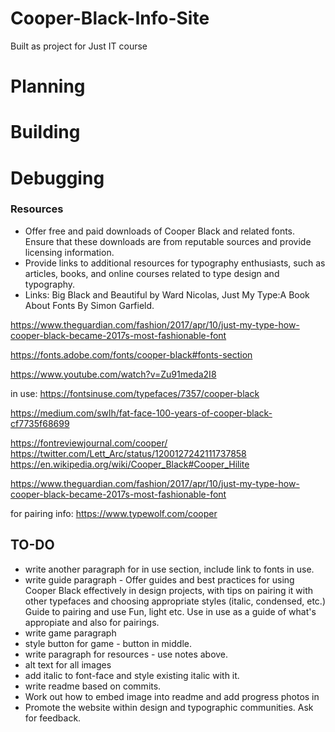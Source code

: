 # Cooper-Black-Info-Site

Built as project for Just IT course

# Planning

# Building

# Debugging



### Resources
- Offer free and paid downloads of Cooper Black and related fonts. Ensure that these downloads are from reputable sources and provide licensing information.
- Provide links to additional resources for typography enthusiasts, such as articles, books, and online courses related to type design and typography.
- Links:
 Big Black and Beautiful by Ward
Nicolas, Just My Type:A
Book About Fonts By Simon Garfield.

https://www.theguardian.com/fashion/2017/apr/10/just-my-type-how-cooper-black-became-2017s-most-fashionable-font

https://fonts.adobe.com/fonts/cooper-black#fonts-section

https://www.youtube.com/watch?v=Zu91meda2I8

in use: https://fontsinuse.com/typefaces/7357/cooper-black

https://medium.com/swlh/fat-face-100-years-of-cooper-black-cf7735f68699

https://fontreviewjournal.com/cooper/
https://twitter.com/Lett_Arc/status/1200127242111737858
https://en.wikipedia.org/wiki/Cooper_Black#Cooper_Hilite

https://www.theguardian.com/fashion/2017/apr/10/just-my-type-how-cooper-black-became-2017s-most-fashionable-font

for pairing info:
https://www.typewolf.com/cooper




## TO-DO

- write another paragraph for in use section, include link to fonts in use.
- write guide paragraph - Offer guides and best practices for using Cooper Black effectively in design projects, with tips on pairing it with other typefaces and choosing appropriate styles (italic, condensed, etc.) Guide to pairing and use Fun, light etc. Use in use as
a guide of what's appropiate and also for pairings.
- write game paragraph
-  style button for game - button in middle.
-  write paragraph for resources - use notes above.
- alt text for all images
- add italic to font-face and style existing italic with it.
- write readme based on commits.
- Work out how to embed image into readme and add progress photos in
- Promote the website within design and typographic communities. Ask for feedback.
